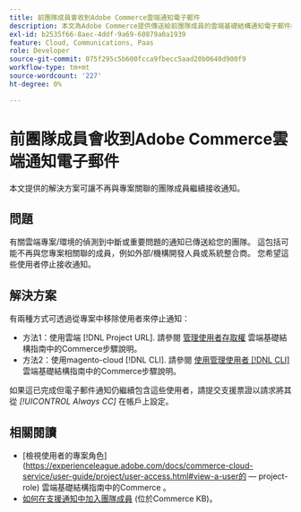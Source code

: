 ```yaml
---
title: 前團隊成員會收到Adobe Commerce雲端通知電子郵件
description: 本文為Adobe Commerce提供傳送給前團隊成員的雲端基礎結構通知電子郵件的解決方案。
exl-id: b2535f66-8aec-4ddf-9a69-60879a0a1939
feature: Cloud, Communications, Paas
role: Developer
source-git-commit: 075f295c5b600fcca9fbecc5aad20b0640d900f9
workflow-type: tm+mt
source-wordcount: '227'
ht-degree: 0%

---
```


# 前團隊成員會收到Adobe Commerce雲端通知電子郵件

本文提供的解決方案可讓不再與專案關聯的團隊成員繼續接收通知。

## 問題

有關雲端專案/環境的偵測到中斷或重要問題的通知已傳送給您的團隊。 這包括可能不再與您專案相關聯的成員，例如外部/機構開發人員或系統整合商。 您希望這些使用者停止接收通知。

## 解決方案

有兩種方式可透過從專案中移除使用者來停止通知：

* 方法1：使用雲端 [!DNL Project URL]. 請參閱 [管理使用者存取權](https://experienceleague.adobe.com/docs/commerce-cloud-service/user-guide/project/user-access.html) 雲端基礎結構指南中的Commerce步驟說明。
* 方法2：使用magento-cloud [!DNL CLI]. 請參閱 [使用管理使用者 [!DNL CLI]](https://experienceleague.adobe.com/docs/commerce-cloud-service/user-guide/project/user-access.html#manage-users-with-the-cli) 雲端基礎結構指南中的Commerce步驟說明。

如果這已完成但電子郵件通知仍繼續包含這些使用者，請提交支援票證以請求將其從 *[!UICONTROL Always CC]* 在帳戶上設定。

## 相關閱讀

* [檢視使用者的專案角色](https://experienceleague.adobe.com/docs/commerce-cloud-service/user-guide/project/user-access.html#view-a-user的 — project-role) 雲端基礎結構指南中的Commerce 。
* [如何在支援通知中加入團隊成員](https://experienceleague.adobe.com/docs/commerce-knowledge-base/kb/how-to/how-to-include-a-team-member-in-support-notifications.html) (位於Commerce KB)。
